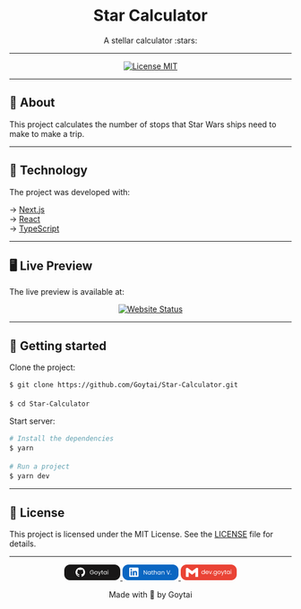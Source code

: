 <h1 align="center">Star Calculator</h1>

<p align="center">A stellar calculator :stars:</p>

------------

<p align="center">
    <a href="https://github.com/Goytai/Star-Calculator/blob/master/LICENSE">
        <img src="https://img.shields.io/github/license/goytai/Star-Calculator?style=for-the-badge" alt="License MIT" />
    </a>
</p>

------------
<h2>📖 About</h2>

This project calculates the number of stops that Star Wars ships need to make to make a trip.

------------
<h2>🧪 Technology</h2>

The project was developed with:

&rarr; <a href="https://nextjs.org/">Next.js</a> <br>
&rarr; <a href="https://reactjs.org">React</a> <br>
&rarr; <a href="https://www.typescriptlang.org/">TypeScript</a> <br>

------------
<h2>🖥️ Live Preview</h2>
The live preview is available at: 

<p align="center">
    <a href="https://nlw5.vercel.app/">
        <img src="https://img.shields.io/website?down_color=red&down_message=offline&style=for-the-badge&up_color=6f48c9&up_message=online&url=https%3A%2F%2Fnlw5.vercel.app%2F" alt="Website Status" />
    </a>
</p>

------------
<h2>🔌 Getting started</h2>
Clone the project:

```bash
$ git clone https://github.com/Goytai/Star-Calculator.git

$ cd Star-Calculator
```

Start server:
```bash
# Install the dependencies
$ yarn

# Run a project
$ yarn dev
```

------------
<h2>📝 License</h2>
This project is licensed under the MIT License. See the <a href="https://github.com/Goytai/Star-Calculator/blob/master/LICENSE">LICENSE</a> file for details.

------------
<p align="center">
    <a href="https://github.com/Goytai">
        <img src="https://raw.githubusercontent.com/Goytai/goytai/master/github.svg" width="100px" alt="GitHub"/>
    </a>
    <a href="https://www.linkedin.com/in/goytai/">
        <img src="https://raw.githubusercontent.com/Goytai/goytai/master/linkedin.svg" width="100px" alt="Linkedin"/>
    </a>
    <a href="mailto:dev.goytai@gmail.com">
        <img src="https://raw.githubusercontent.com/Goytai/goytai/master/gmail.svg" width="100px" alt="Email"/>
    </a>
</p>
<p align="center">Made with 💜 by Goytai</p><br>
